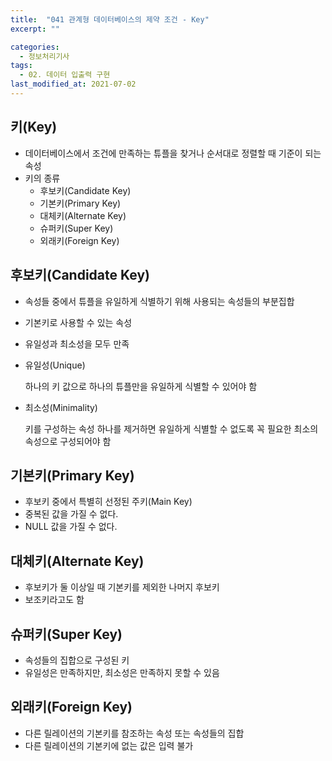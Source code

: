 ```yaml
---
title:  "041 관계형 데이터베이스의 제약 조건 - Key"
excerpt: ""

categories:
  - 정보처리기사
tags:
  - 02. 데이터 입출력 구현
last_modified_at: 2021-07-02
---
```








## 키(Key)

+ 데이터베이스에서 조건에 만족하는 튜플을 찾거나 순서대로 정렬할 때 기준이 되는 속성
+ 키의 종류
  + 후보키(Candidate Key)
  + 기본키(Primary Key)
  + 대체키(Alternate Key)
  + 슈퍼키(Super Key)
  + 외래키(Foreign Key)





## 후보키(Candidate Key)

+ 속성들 중에서 튜플을 유일하게 식별하기 위해 사용되는 속성들의 부분집합

+ 기본키로 사용할 수 있는 속성

+ 유일성과 최소성을 모두 만족

+ 유일성(Unique)

  하나의 키 값으로 하나의 튜플만을 유일하게 식별할 수 있어야 함

+ 최소성(Minimality)

  키를 구성하는 속성 하나를 제거하면 유일하게 식별할 수 없도록 꼭 필요한 최소의 속성으로 구성되어야 함





## 기본키(Primary Key)

+ 후보키 중에서 특별히 선정된 주키(Main Key)
+ 중복된 값을 가질 수 없다.
+ NULL 값을 가질 수 없다.





## 대체키(Alternate Key)

+ 후보키가 둘 이상일 때 기본키를 제외한 나머지 후보키
+ 보조키라고도 함





## 슈퍼키(Super Key)

+ 속성들의 집합으로 구성된 키
+ 유일성은 만족하지만, 최소성은 만족하지 못할 수 있음





## 외래키(Foreign Key)

+ 다른 릴레이션의 기본키를 참조하는 속성 또는 속성들의 집합
+ 다른 릴레이션의 기본키에 없는 값은 입력 불가



